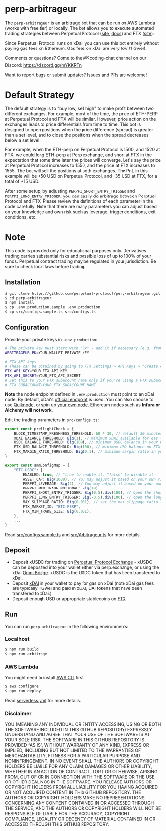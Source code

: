# perp-arbitrageur
The `perp-arbitrageur` is an arbitrage bot that can be run on AWS Lambda (works with free tier) or locally. The bot allows you to execute automated trading strategies between Perpetual Protocol ([site](https://perp.fi/), [docs](https://docs.perp.fi/)) and FTX ([site](https://ftx.com/)).

Since Perpetual Protocol runs on xDai, you can use this bot entirely without paying gas fees on Ethereum. Gas fees on xDai are very low (1 Gwei).

Comments or questions? Come to the #⛏coding-chat channel on our Discord: https://discord.gg/mYKKRTn

Want to report bugs or submit updates? Issues and PRs are welcome!

# Default Strategy
The default strategy is to "buy low, sell high" to make profit between two different exchanges. For example, most of the time, the price of ETH-PERP at Perpetual Protocol and FTX will be similar. However, price action on the exchanges leads to price differentials from time to time. This bot is designed to open positions when the price difference (spread) is greater than a set level, and to close the positions when the spread decreases below a set level. 

For example, when the ETH-perp on Perpetual Protocol is 1500, and 1520 at FTX, we could long ETH-perp at Perp exchange, and short at FTX in the expectation that some time later the prices will converge. Let's say the price at Perpetual Protocol increases to 1550, and the price at FTX increases to 1555. The bot will sell the positions at both exchanges. The PnL in this example will be +50 USD on Perpetual Protocol, and -35 USD at FTX, for a total of +15 USD. 

After some setup, by adjusting `PERPFI_SHORT_ENTRY_TRIGGER` and `PERPFI_LONG_ENTRY_TRIGGER`, you can easily do arbitrage between Perptual Protocol and FTX. Please review the definitions of each parameter in the code carefully. Note that there are many parameters you can adjust based on your knowledge and own risk such as leverage, trigger conditions, exit conditions, etc. 
# Note
This code is provided only for educational purposes only. Derivatives trading carries substantial risks and possible loss of up to 100% of your funds. Perpetual contract trading may be regulated in your jurisdiction. Be sure to check local laws before trading.


## Installation

```bash
$ git clone https://github.com/perpetual-protocol/perp-arbitrageur.git
$ cd perp-arbitrageur
$ npm install
$ cp .env.production.sample .env.production
$ cp src/configs.sample.ts src/configs.ts
```

## Configuration

Provide your private keys in `.env.production`:

```bash
# The private key must start with "0x" - add it if necessary (e.g. from private key exported from Metamask)
ARBITRAGEUR_PK=YOUR_WALLET_PRIVATE_KEY

# FTX API keys
# These can be obtained by going to FTX Settings > API Keys > "Create API key for bot"
FTX_API_KEY=YOUR_FTX_API_KEY
FTX_API_SECRET=YOUR_FTX_API_SECRET
# Set this to your FTX subacount name only if you're using a FTX subaccount
# FTX_SUBACCOUNT=YOUR_FTX_SUBACCOUNT_NAME
```
**Note** the node endpoint defined in `.env.production` must point to an xDai node. By default, xDai's [official endpoint](https://www.xdaichain.com/for-developers/developer-resources#json-rpc-endpoints) is used. You can also choose to use [Quiknode](https://www.quiknode.io/), or spin up [your own node](https://www.xdaichain.com/for-validators/node-deployment/manual-deployment). Ethereum nodes such as **Infura or Alchemy will not work**.

Edit the trading parameters in `src/configs.ts`:

```ts
export const preflightCheck = {
    BLOCK_TIMESTAMP_FRESHNESS_THRESHOLD: 60 * 30, // default 30 minutes; this is a safety check. Occasionally, xDai's official WebSocket endpoint may return out-dated block data
    XDAI_BALANCE_THRESHOLD: Big(1), // minimum xDAI available for gas fees; gas on xDai is paid in xDAI. See ‘Deposit’ section below.
    USDC_BALANCE_THRESHOLD: Big(100), // minimum USDC balance in your wallet
    FTX_USD_BALANCE_THRESHOLD: Big(100), // minimum USD balance on FTX
    FTX_MARGIN_RATIO_THRESHOLD: Big(0.1), // minimum margin ratio in your FTX margin trading
}

export const ammConfigMap = {
    "BTC-USDC": {
        ENABLED: true, // "true to enable it, "false" to disable it
        ASSET_CAP: Big(1000), // You may adjust it based on your own risk.
        PERPFI_LEVERAGE: Big(2), // You may adjust it based on your own risk.
        PERPFI_MIN_TRADE_NOTIONAL: Big(10), 
        PERPFI_SHORT_ENTRY_TRIGGER: Big(0.5).div(100), // open the short position at Perp exchange when the spread is >= 0.5 % 
        PERPFI_LONG_ENTRY_TRIGGER: Big(-0.5).div(100), // open the long position at Perp exchange when the spread is =< -0.5%
        MAX_SLIPPAGE_RATIO: Big(0.001), // set the max slippage ratio limit to avoid large slippage 
        FTX_MARKET_ID: "BTC-PERP",
        FTX_MIN_TRADE_SIZE: Big(0.001), 
    },
    ...
}
```

Read [src/configs.sample.ts](https://github.com/perpetual-protocol/perp-arbitrageur/blob/main/src/configs.sample.ts) and [src/Arbitrageur.ts](https://github.com/perpetual-protocol/perp-arbitrageur/blob/main/src/Arbitrageur.ts) for more details.

## Deposit

- Deposit xUSDC for trading on [Perpetual Protocol Exchange](https://perp.exchange/) - xUSDC can be deposited into your wallet either via perp.exchange, or using the xDai [Omni Bridge](https://omni.xdaichain.com/). xUSDC is the USDC token that has been transfered to xDai.
- Deposit [xDAI](https://www.xdaichain.com/for-users/get-xdai-tokens) in your wallet to pay for gas on xDai (note xDai gas fees are typically 1 Gwei and paid in xDAI, DAI tokens that have been transfered to xDai.)
- Deposit enough USD or appropriate stablecoins on [FTX](https://ftx.com/)

## Run

You can run `perp-arbitrageur` in the following environments:

### Localhost

```bash
$ npm run build
$ npm run arbitrage
```

### AWS Lambda

You might need to install [AWS CLI](https://aws.amazon.com/cli/) first.

```bash
$ aws configure
$ npm run deploy
```

Read [serverless.yml](https://github.com/perpetual-protocol/perp-arbitrageur/blob/main/serverless.yml) for more details.

### Disclaimer

YOU (MEANING ANY INDIVIDUAL OR ENTITY ACCESSING, USING OR BOTH THE SOFTWARE INCLUDED IN THIS GITHUB REPOSITORY) EXPRESSLY UNDERSTAND AND AGREE THAT YOUR USE OF THE SOFTWARE IS AT YOUR SOLE RISK. THE SOFTWARE IN THIS GITHUB REPOSITORY IS PROVIDED “AS IS”, WITHOUT WARRANTY OF ANY KIND, EXPRESS OR IMPLIED, INCLUDING BUT NOT LIMITED TO THE WARRANTIES OF MERCHANTABILITY, FITNESS FOR A PARTICULAR PURPOSE AND NONINFRINGEMENT. IN NO EVENT SHALL THE AUTHORS OR COPYRIGHT HOLDERS BE LIABLE FOR ANY CLAIM, DAMAGES OR OTHER LIABILITY, WHETHER IN AN ACTION OF CONTRACT, TORT OR OTHERWISE, ARISING FROM, OUT OF OR IN CONNECTION WITH THE SOFTWARE OR THE USE OR OTHER DEALINGS IN THE SOFTWARE. YOU RELEASE AUTHORS OR COPYRIGHT HOLDERS FROM ALL LIABILITY FOR YOU HAVING ACQUIRED OR NOT ACQUIRED CONTENT IN THIS GITHUB REPOSITORY. THE AUTHORS OR COPYRIGHT HOLDERS MAKE NO REPRESENTATIONS CONCERNING ANY CONTENT CONTAINED IN OR ACCESSED THROUGH THE SERVICE, AND THE AUTHORS OR COPYRIGHT HOLDERS WILL NOT BE RESPONSIBLE OR LIABLE FOR THE ACCURACY, COPYRIGHT COMPLIANCE, LEGALITY OR DECENCY OF MATERIAL CONTAINED IN OR ACCESSED THROUGH THIS GITHUB REPOSITORY.
